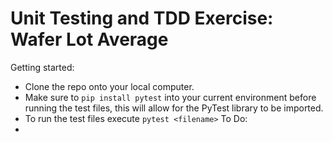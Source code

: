 # Unit Testing and TDD Exercise: Wafer Lot Average 
Getting started: 
- Clone the repo onto your local computer. 
- Make sure to `pip install pytest`  into your current environment before running the test files, this will allow for the PyTest library to be imported.
- To run the test files execute `pytest <filename>`
To Do:
- 
